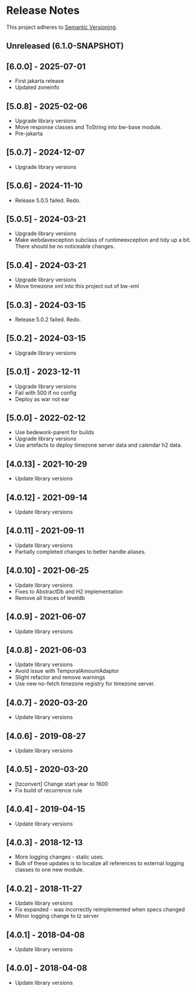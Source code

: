 # Release Notes

This project adheres to [Semantic Versioning](https://semver.org/spec/v2.0.0.html).

## Unreleased (6.1.0-SNAPSHOT)

## [6.0.0] - 2025-07-01
* First jakarta release
* Updated zoneinfo

## [5.0.8] - 2025-02-06
* Upgrade library versions
* Move response classes and ToString into bw-base module.
* Pre-jakarta

## [5.0.7] - 2024-12-07
* Upgrade library versions

## [5.0.6] - 2024-11-10
* Release 5.0.5 failed. Redo.

## [5.0.5] - 2024-03-21
* Upgrade library versions
* Make webdavexception subclass of runtimeexception and tidy up a bit. There should be no noticeable changes.

## [5.0.4] - 2024-03-21
* Upgrade library versions
* Move timezone xml into this project out of bw-xml

## [5.0.3] - 2024-03-15
* Release 5.0.2 failed. Redo.

## [5.0.2] - 2024-03-15
* Upgrade library versions

## [5.0.1] - 2023-12-11
* Upgrade library versions
* Fail with 500 if no config
* Deploy as war not ear

## [5.0.0] - 2022-02-12
* Use bedework-parent for builds
*  Upgrade library versions
* Use artefacts to deploy timezone server data and calendar h2 data.

## [4.0.13] - 2021-10-29
* Update library versions

## [4.0.12] - 2021-09-14
* Update library versions

## [4.0.11] - 2021-09-11
* Update library versions
* Partially completed changes to better handle aliases.

## [4.0.10] - 2021-06-25
* Update library versions
* Fixes to AbstractDb and H2 implementation
* Remove all traces of leveldb

## [4.0.9] - 2021-06-07
* Update library versions

## [4.0.8] - 2021-06-03
* Update library versions
* Avoid issue with TemporalAmountAdaptor
* Slight refactor and remove warnings
* Use new no-fetch timezone registry for timezone server.

## [4.0.7] - 2020-03-20
* Update library versions

## [4.0.6] - 2019-08-27
* Update library versions

## [4.0.5] - 2020-03-20
* [tzconvert] Change start year to 1600
* Fix build of recurrence rule

## [4.0.4] - 2019-04-15
* Update library versions

## [4.0.3] - 2018-12-13
* More logging changes - static uses.
* Bulk of these updates is to localize all references to external logging classes to one new module.

## [4.0.2] - 2018-11-27
* Update library versions
* Fix expanded - was incorrectly reimplemented when specs changed
* Minor logging change to tz server

## [4.0.1] - 2018-04-08
* Update library versions

## [4.0.0] - 2018-04-08
* Update library versions
